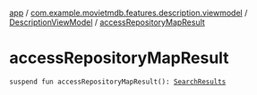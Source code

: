 [app](../../index.md) / [com.example.movietmdb.features.description.viewmodel](../index.md) / [DescriptionViewModel](index.md) / [accessRepositoryMapResult](./access-repository-map-result.md)

# accessRepositoryMapResult

`suspend fun accessRepositoryMapResult(): `[`SearchResults`](../../com.example.movietmdb.repository.retrofit/-search-results/index.md)